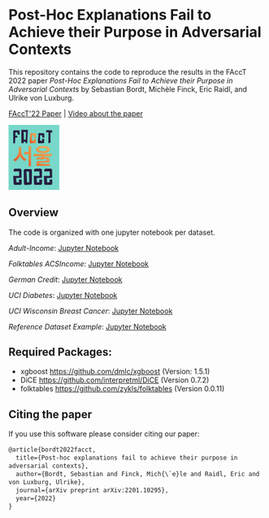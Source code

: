 # Post-Hoc Explanations Fail to Achieve their Purpose in Adversarial Contexts

This repository contains the code to reproduce the results in the FAccT 2022 paper *Post-Hoc Explanations Fail to Achieve their Purpose in Adversarial Contexts* by Sebastian Bordt, Michèle Finck, Eric Raidl, and Ulrike von Luxburg.

[FAccT'22 Paper](https://arxiv.org/abs/2201.10295) | [Video about the paper](https://www.youtube.com/watch?v=X_itngSLf5A) 

<img src="https://github.com/tml-tuebingen/facct-post-hoc/blob/main/facct_logo.png" width="100"/>

## Overview

The code is organized with one jupyter notebook per dataset. 

*Adult-Income*: [Jupyter Notebook](https://github.com/tml-tuebingen/facct-post-hoc/blob/main/adult-income.ipynb)

*Folktables ACSIncome*: [Jupyter Notebook](https://github.com/tml-tuebingen/facct-post-hoc/blob/main/folktables.ipynb)

*German Credit*: [Jupyter Notebook](https://github.com/tml-tuebingen/facct-post-hoc/blob/main/german-credit.ipynb)

*UCI Diabetes*: [Jupyter Notebook](https://github.com/tml-tuebingen/facct-post-hoc/blob/main/uci-diabetes.ipynb)

*UCI Wisconsin Breast Cancer*: [Jupyter Notebook](https://github.com/tml-tuebingen/facct-post-hoc/blob/main/uci-cancer.ipynb)

*Reference Dataset Example*: [Jupyter Notebook](https://github.com/tml-tuebingen/facct-post-hoc/blob/main/reference-dataset.ipynb)

## Required Packages:

- xgboost https://github.com/dmlc/xgboost (Version: 1.5.1)
- DiCE https://github.com/interpretml/DiCE (Version 0.7.2)
- folktables https://github.com/zykls/folktables (Version 0.0.11)

## Citing the paper

If you use this software please consider citing our paper:
```
@article{bordt2022facct,
  title={Post-hoc explanations fail to achieve their purpose in adversarial contexts},
  author={Bordt, Sebastian and Finck, Mich{\`e}le and Raidl, Eric and von Luxburg, Ulrike},
  journal={arXiv preprint arXiv:2201.10295},
  year={2022}
}

```
